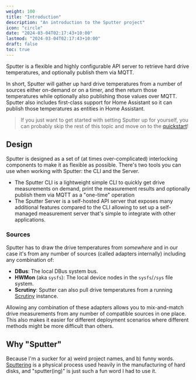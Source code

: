 ```yaml
---
weight: 100
title: "Introduction"
description: "An introduction to the Sputter project"
icon: "circle"
date: "2024-03-04T02:17:43+10:00"
lastmod: "2024-03-04T02:17:43+10:00"
draft: false
toc: true
---
```


Sputter is a flexible and highly configurable API server to retrieve hard drive temperatures, and optionally publish them via MQTT. 

In short, Sputter will gather up hard drive temperatures from a number of sources either on-demand or on a timer, and then return those temperatures while optionally also publishing those values over MQTT. Sputter also includes first-class support for Home Assistant so it can publish those temperatures as entities in Home Assistant.

> If you just want to get started with setting Sputter up for yourself, you can probably skip the rest of this topic and move on to the [quickstart](./quickstart.md)!

## Design

Sputter is designed as a set of (at times over-complicated) interlocking components to make it as flexible as possible. There's two tools you can use when working with Sputter: the CLI and the Server. 

- The Sputter CLI is a lightweight simple CLI to quickly get drive measurements on demand, print the measurement results and optionally publish them via MQTT as a "one-time" operation
- The Sputter Server is a self-hosted API server that exposes many additional features compared to the CLI allowing to set up a self-managed measurement server that's simple to integrate with other applications.

### Sources

Sputter has to draw the drive temperatures from _somewhere_ and in our case it's from any number of sources (called adapters internally) including any combination of:

- **DBus**: The local DBus system bus.
- **HWMon** (aka `sysfs`): The local device nodes in the `sysfs`/`/sys` file system.
- **Scrutiny**: Sputter can also pull drive temperatures from a running [Scrutiny](https://github.com/AnalogJ/scrutiny) instance.

Allowing any combination of these adapters allows you to mix-and-match drive measurements from any number of compatible sources in one place. This also makes it easier for different deployment scenarios where different methods might be more difficult than others.

## Why "Sputter"

Because I'm a sucker for a) weird project names, and b) funny words. [Sputtering](https://en.wikipedia.org/wiki/Sputter_deposition) is a physical process used heavily in the manufacturing of hard disks, and "sputter(ing)" is just such a fun word I had to use it.
